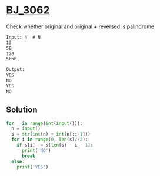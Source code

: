 # [BJ_3062](https://acmicpc.net/problem/3062)

Check whether original and original + reversed is palindrome

```txt
Input: 4  # N
13
58
120
5056

Output:
YES
NO
YES
NO
```

## Solution

```py
for _ in range(int(input())):
  n = input()
  s = str(int(n) + int(n[::-1]))
  for i in range(0, len(s)//2):
    if s[i] != s[len(s) - i - 1]:
      print('NO')
      break
  else:
    print('YES')
```
